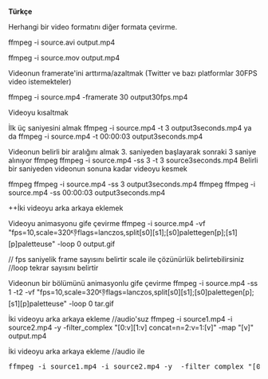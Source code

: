 <b>Türkçe</b>

Herhangi bir video formatını diğer formata çevirme. 

ffmpeg -i source.avi  output.mp4

ffmpeg -i source.mov output.mp4

Videonun framerate'ini arttırma/azaltmak (Twitter ve bazı platformlar 30FPS video istemekteler)

ffmpeg -i source.mp4 -framerate 30 output30fps.mp4

Videoyu kısaltmak

İlk üç saniyesini almak
ffmpeg -i source.mp4 -t 3 output3seconds.mp4
ya da 
ffmpeg -i source.mp4 -t 00:00:03 output3seconds.mp4

Videonun belirli bir aralığını almak
3. saniyeden başlayarak sonraki 3 saniye alınıyor
ffmpeg ffmpeg -i source.mp4 -ss 3 -t 3 source3seconds.mp4
Belirli bir saniyeden videonun sonuna kadar videoyu kesmek

ffmpeg ffmpeg -i source.mp4 -ss 3 output3seconds.mp4
ffmpeg ffmpeg -i source.mp4 -ss 00:00:03 output3seconds.mp4

++İki videoyu arka arkaya eklemek


Videoyu animasyonu gife çevirme
ffmpeg -i source.mp4 -vf "fps=10,scale=320:-1:flags=lanczos,split[s0][s1];[s0]palettegen[p];[s1][p]paletteuse" -loop 0 output.gif

// fps saniyelik frame sayısını belirtir scale ile çözünürlük belirtebilirsiniz
//loop tekrar sayısını belirtir

Videonun bir bölümünü animasyonlu gife çevirme
ffmpeg -i source.mp4 -ss 1 -t2 -vf "fps=10,scale=320:-1:flags=lanczos,split[s0][s1];[s0]palettegen[p];[s1][p]paletteuse" -loop 0 tar.gif

İki videoyu arka arkaya ekleme //audio'suz
ffmpeg -i source1.mp4 -i source2.mp4 -y -filter_complex "[0:v][1:v] concat=n=2:v=1:[v]" -map "[v]" output.mp4

İki videoyu arka arkaya ekleme //audio ile
<pre>
ffmpeg -i source1.mp4 -i source2.mp4 -y  -filter_complex "[0:v:0][0:a:0][1:v:0][1:a:0] concat=n=2:v=1:a=1 [v] [a]" -map "[a]" -map "[v]" output.mp4
</pre>

